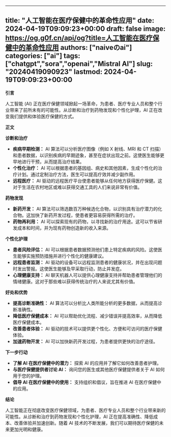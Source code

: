 
---
title: "人工智能在医疗保健中的革命性应用"
date: 2024-04-19T09:09:23+00:00
draft: false
image: https://og.g0f.cn/api/og?title=人工智能在医疗保健中的革命性应用
authors: ["naiveのai"]
categories: ["ai"]
tags: ["chatgpt","sora","openai","Mistral AI"]
slug: "20240419090923"
lastmod: 2024-04-19T09:09:23+00:00
---
**引言**

人工智能 (AI) 正在医疗保健领域掀起一场革命，为患者、医疗专业人员和整个行业带来了前所未有的可能性。从诊断和治疗到药物发现和个性化护理，AI 正在改变我们提供和体验医疗保健的方式。

**正文**

**诊断和治疗**

* **疾病早期检测：** AI 算法可以分析医疗图像（例如 X 射线、MRI 和 CT 扫描）和患者数据，以识别疾病的早期迹象，甚至在症状出现之前。这使医生能够更早地进行干预，从而提高治疗结果。
* **个性化治疗：** AI 可以根据患者的基因组、病史和其他因素，生成个性化的治疗计划。通过定制治疗方法，医生可以提高疗效并减少副作用。
* **远程医疗：** AI 驱动的远程医疗平台使患者能够从任何地方获得医疗保健。这对于生活在农村地区或难以获得交通工具的人们来说非常有价值。

**药物发现**

* **新药开发：** AI 算法可以筛选数百万种候选化合物，以识别具有治疗潜力的化合物。这加快了新药开发过程，使患者更容易获得所需的治疗。
* **药物再利用：** AI 可以探索现有的药物，以寻找新的治疗用途。这可以节省研发成本和时间，并为现有药物创造新的收入来源。

**个性化护理**

* **患者风险评估：** AI 可以根据患者数据预测他们患上特定疾病的风险。这使医生能够实施预防措施并进行个性化的健康建议。
* **远程患者监测：** AI 驱动的设备可以远程监测患者的健康状况，并在出现问题时发出警报。这使医生能够及早采取行动，防止并发症。
* **心理健康支持：** AI 聊天机器人可以提供心理健康支持并帮助患者管理他们的情绪健康。这对于那些难以获得传统治疗的人来说尤其有价值。

**好处和优势**

* **提高诊断准确性：** AI 算法可以分析比人类所能分析的更多数据，从而提高诊断准确性。
* **降低医疗保健成本：** AI 可以帮助优化流程、减少错误并提高效率，从而降低医疗保健成本。
* **改善患者体验：** AI 驱动的技术可以提供更个性化、方便和可访问的医疗保健体验。
* **加速药物开发：** AI 可以加快新药开发过程，为患者提供更快的治疗途径。

**下一步行动**

* **了解 AI 在医疗保健中的潜力：** 探索 AI 的应用并了解它如何改善患者护理。
* **与医疗保健提供者讨论 AI：** 询问您的医生或其他医疗保健提供者关于 AI 如何用于您的护理。
* **倡导 AI 在医疗保健中的使用：** 支持组织和倡议，旨在推进 AI 在医疗保健中的应用。

**结论**

人工智能正在彻底改变医疗保健领域，为患者、医疗专业人员和整个行业带来新的可能性。从诊断和治疗到药物发现和个性化护理，AI 正在提高准确性、降低成本、改善体验并加速创新。随着 AI 技术的不断发展，我们可以期待医疗保健的未来更加光明和健康。